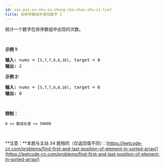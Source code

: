 ```yaml
---
id: zai-pai-xu-shu-zu-zhong-cha-zhao-shu-zi-lcof
title: 在排序数组中查找数字 I
---
```

统计一个数字在排序数组中出现的次数。

 

**示例 1:**


<pre><strong>输入:</strong> nums = [<code>5,7,7,8,8,10]</code>, target = 8<br/><strong>输出:</strong> 2</pre>

**示例 2:**


<pre><strong>输入:</strong> nums = [<code>5,7,7,8,8,10]</code>, target = 6<br/><strong>输出:</strong> 0</pre>

 

**限制：**

<code>0 &lt;= 数组长度 &lt;= 50000</code>

 

**注意：**本题与主站 34 题相同（仅返回值不同）：[https://leetcode-cn.com/problems/find-first-and-last-position-of-element-in-sorted-array/](https://leetcode-cn.com/problems/find-first-and-last-position-of-element-in-sorted-array/)
